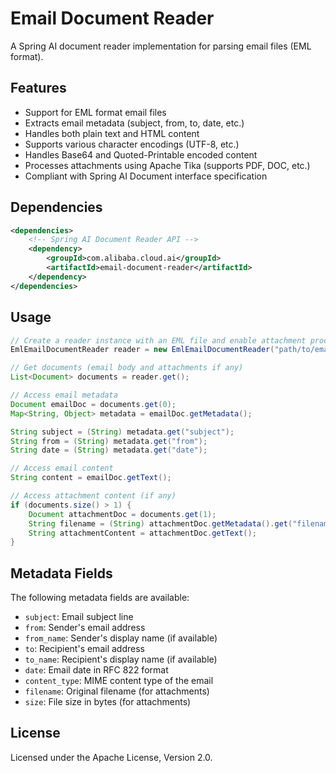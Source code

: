 # Email Document Reader

A Spring AI document reader implementation for parsing email files (EML format).

## Features

- Support for EML format email files
- Extracts email metadata (subject, from, to, date, etc.)
- Handles both plain text and HTML content
- Supports various character encodings (UTF-8, etc.)
- Handles Base64 and Quoted-Printable encoded content
- Processes attachments using Apache Tika (supports PDF, DOC, etc.)
- Compliant with Spring AI Document interface specification

## Dependencies

```xml
<dependencies>
    <!-- Spring AI Document Reader API -->
    <dependency>
        <groupId>com.alibaba.cloud.ai</groupId>
        <artifactId>email-document-reader</artifactId>
    </dependency>
</dependencies>
```

## Usage

```java
// Create a reader instance with an EML file and enable attachment processing
EmlEmailDocumentReader reader = new EmlEmailDocumentReader("path/to/email.eml", true);

// Get documents (email body and attachments if any)
List<Document> documents = reader.get();

// Access email metadata
Document emailDoc = documents.get(0);
Map<String, Object> metadata = emailDoc.getMetadata();

String subject = (String) metadata.get("subject");
String from = (String) metadata.get("from");
String date = (String) metadata.get("date");

// Access email content
String content = emailDoc.getText();

// Access attachment content (if any)
if (documents.size() > 1) {
    Document attachmentDoc = documents.get(1);
    String filename = (String) attachmentDoc.getMetadata().get("filename");
    String attachmentContent = attachmentDoc.getText();
}
```

## Metadata Fields

The following metadata fields are available:

- `subject`: Email subject line
- `from`: Sender's email address
- `from_name`: Sender's display name (if available)
- `to`: Recipient's email address
- `to_name`: Recipient's display name (if available)
- `date`: Email date in RFC 822 format
- `content_type`: MIME content type of the email
- `filename`: Original filename (for attachments)
- `size`: File size in bytes (for attachments)

## License

Licensed under the Apache License, Version 2.0. 